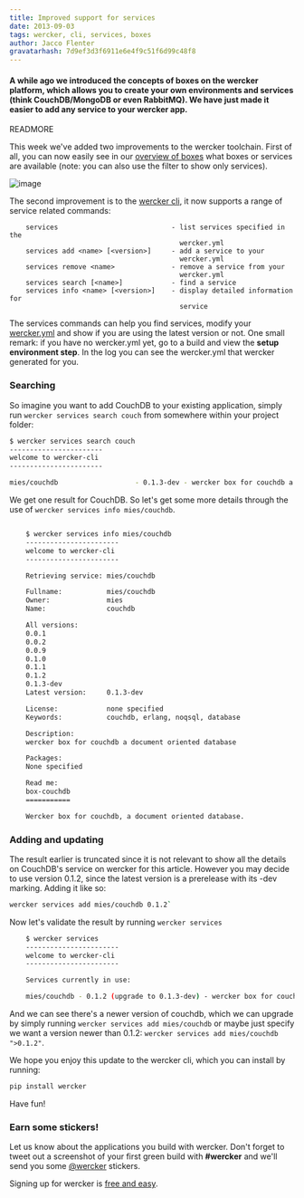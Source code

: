 ```yaml
---
title: Improved support for services
date: 2013-09-03
tags: wercker, cli, services, boxes
author: Jacco Flenter
gravatarhash: 7d9ef3d3f6911e6e4f9c51f6d99c48f8
---
```


<h4 class="subheader">
A while ago we introduced the concepts of boxes on the wercker platform, which allows you to create your own environments and services (think CouchDB/MongoDB or even RabbitMQ). 
We have just made it easier to add any service to your wercker app.
</h4>

READMORE

This week we've added two improvements to the wercker toolchain. First of all, you can now easily see in our [overview of boxes](https://app.wercker.com/#/explore/boxes) what boxes or services are available (note: you can also use the filter to show only services).

![image](http://cl.ly/RBkE/Screen%20Shot%202013-09-03%20at%205.24.32%20PM.png)

The second improvement is to the [wercker cli](http://devcenter.wercker.com/articles/cli/installation.html), it now supports a range of service related commands:

``` text
    services                            - list services specified in the
                                          wercker.yml
    services add <name> [<version>]     - add a service to your
                                          wercker.yml
    services remove <name>              - remove a service from your
                                          wercker.yml
    services search [<name>]            - find a service
    services info <name> [<version>]    - display detailed information for
                                          service
```

The services commands can help you find services, modify your [wercker.yml](http://devcenter.wercker.com/articles/werckeryml/) and show if you are using the latest version or not. One small remark: if you have no wercker.yml yet, go to a build and view the **setup environment step**. In the log you can see the wercker.yml that wercker generated for you.

### Searching ###
So imagine you want to add CouchDB to your existing application, simply run `wercker services search couch` from somewhere within your project folder:

``` bash
$ wercker services search couch
-----------------------
welcome to wercker-cli
-----------------------

mies/couchdb                   - 0.1.3-dev - wercker box for couchdb a document oriented database
```

We get one result for CouchDB. So let's get some more details through the use of `wercker services info mies/couchdb`.

``` bash

    $ wercker services info mies/couchdb
    -----------------------
    welcome to wercker-cli
    -----------------------

    Retrieving service: mies/couchdb

    Fullname:           mies/couchdb
    Owner:              mies
    Name:               couchdb

    All versions:
    0.0.1
    0.0.2
    0.0.9
    0.1.0
    0.1.1
    0.1.2
    0.1.3-dev
    Latest version:     0.1.3-dev

    License:            none specified
    Keywords:           couchdb, erlang, noqsql, database

    Description:
    wercker box for couchdb a document oriented database

    Packages:
    None specified

    Read me:
    box-couchdb
    ===========

    Wercker box for couchdb, a document oriented database.
```

### Adding and updating ###
The result earlier is truncated since it is not relevant to show all the details on CouchDB's service on wercker for this article. However you may decide to use version 0.1.2, since the latest version is a prerelease with its -dev marking. Adding it like so: 

``` bash
wercker services add mies/couchdb 0.1.2`
```

Now let's validate the result by running `wercker services`

``` bash
    $ wercker services
    -----------------------
    welcome to wercker-cli
    -----------------------

    Services currently in use:

    mies/couchdb - 0.1.2 (upgrade to 0.1.3-dev) - wercker box for couchdb a document oriented database
```


And we can see there's a newer version of couchdb, which we can upgrade by simply running `wercker services add mies/couchdb` or maybe just specify we want a version newer than 0.1.2: `wercker services add mies/couchdb ">0.1.2"`.

We hope you enjoy this update to the wercker cli, which you can install by running:

``` bash
pip install wercker
```
Have fun!

### Earn some stickers!

Let us know about the applications you build with wercker. Don't forget to tweet out a screenshot of your first green build with **#wercker** and we'll send you some [@wercker](http://twitter.com/wercker) stickers.

Signing up for wercker is [free and easy](https://app.wercker.com/users/new/).
